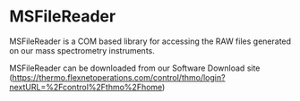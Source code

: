 # MSFileReader

MSFileReader is a COM based library for accessing the RAW files generated on our mass spectrometry instruments.

MSFileReader can be downloaded from our Software Download site (https://thermo.flexnetoperations.com/control/thmo/login?nextURL=%2Fcontrol%2Fthmo%2Fhome)
